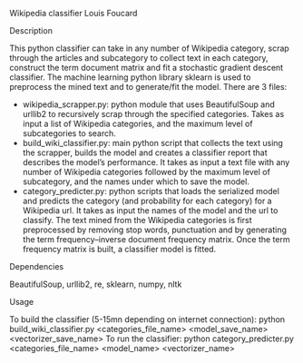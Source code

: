 Wikipedia classifier Louis Foucard

Description

This python classifier can take in any number of Wikipedia category, scrap through the articles and subcategory to collect text in each category, construct the term document matrix and fit a stochastic gradient descent classifier. The machine learning python library sklearn is used to preprocess the mined text and to generate/fit the model.
There are 3 files:
- wikipedia_scrapper.py: python module that uses BeautifulSoup and urllib2 to recursively scrap through the specified categories. Takes as input a list of Wikipedia categories, and the maximum level of subcategories to search.
- build_wiki_classifier.py: main python script that collects the text using the scrapper, builds the model and creates a classifier report that describes the model’s performance. It takes as input a text file with any number of Wikipedia categories followed by the maximum level of subcategory, and the names under which to save the model.
- category_predicter.py: python scripts that loads the serialized model and predicts the category (and probability for each category) for a Wikipedia url. It takes as input the names of the model and the url to classify.
The text mined from the Wikipedia categories is first preprocessed by removing stop words, punctuation and by generating the term frequency–inverse document frequency matrix. Once the term frequency matrix is built, a classifier model is fitted.

Dependencies

BeautifulSoup, urllib2, re, sklearn, numpy, nltk

Usage

To build the classifier (5-15mn depending on internet connection):
python build_wiki_classifier.py <categories_file_name> <model_save_name> <vectorizer_save_name>
To run the classifier:
python category_predicter.py <categories_file_name> <model_name> <vectorizer_name> <url>
 


